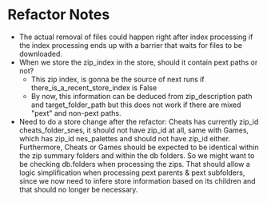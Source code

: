 # Refactor Notes

- The actual removal of files could happen right after index processing if the index processing ends up with a barrier that waits for files to be downloaded.
- When we store the zip_index in the store, should it contain pext paths or not?
  - This zip index, is gonna be the source of next runs if there_is_a_recent_store_index is False
  - By now, this information can be deduced from zip_description path and target_folder_path but this does not work if there are mixed "pext" and non-pext paths.
- Need to do a store change after the refactor: Cheats has currently zip_id cheats_folder_snes, it should not have zip_id at all, same with Games, which has zip_id nes_palettes and should not have zip_id either. Furthermore, Cheats or Games should be expected to be identical within the zip summary folders and within the db folders. So we might want to be checking db.folders when processing the zips. That should allow a logic simplification when processing pext parents & pext subfolders, since we now need to infere store information based on its children and that should no longer be necessary.